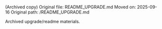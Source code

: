 (Archived copy) Original file: README_UPGRADE.md
Moved on: 2025-09-16
Original path: /README_UPGRADE.md

Archived upgrade/readme materials.
